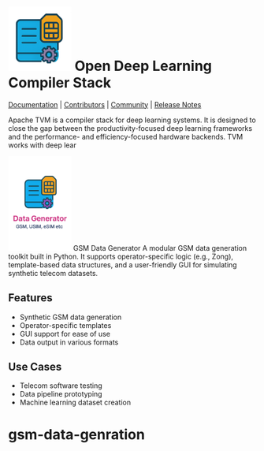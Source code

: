 
<img src=https://github.com/hamzaqureshi5/gsm-data-generator-gui/blob/ds0/src/resources/icon_without_text.png width=128/> Open Deep Learning Compiler Stack
==============================================
[Documentation](https://tvm.apache.org/docs) |
[Contributors](CONTRIBUTORS.md) |
[Community](https://tvm.apache.org/community) |
[Release Notes](NEWS.md)

Apache TVM is a compiler stack for deep learning systems. It is designed to close the gap between the
productivity-focused deep learning frameworks and the performance- and efficiency-focused hardware backends.
TVM works with deep lear


<img src=https://github.com/hamzaqureshi5/gsm-data-generator-gui/blob/ds0/src/resources/icon_t.png width=128/> GSM Data Generator
A modular GSM data generation toolkit built in Python. It supports operator-specific logic (e.g., Zong), template-based data structures, and a user-friendly GUI for simulating synthetic telecom datasets.

## Features
- Synthetic GSM data generation
- Operator-specific templates
- GUI support for ease of use
- Data output in various formats

## Use Cases
- Telecom software testing
- Data pipeline prototyping
- Machine learning dataset creation

# gsm-data-genration








